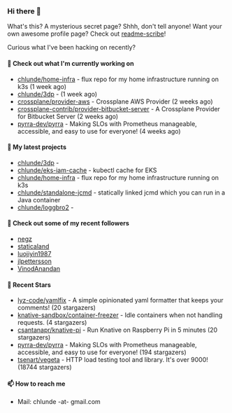 ### Hi there 👋

What's this? A mysterious secret page? Shhh, don't tell anyone!
Want your own awesome profile page? Check out [readme-scribe](https://github.com/muesli/readme-scribe)!

Curious what I've been hacking on recently?

#### 👷 Check out what I'm currently working on

- [chlunde/home-infra](https://github.com/chlunde/home-infra) - flux repo for my home infrastructure running on k3s  (1 week ago)
- [chlunde/3dp](https://github.com/chlunde/3dp) -  (1 week ago)
- [crossplane/provider-aws](https://github.com/crossplane/provider-aws) - Crossplane AWS Provider (2 weeks ago)
- [crossplane-contrib/provider-bitbucket-server](https://github.com/crossplane-contrib/provider-bitbucket-server) - A Crossplane Provider for Bitbucket Server (2 weeks ago)
- [pyrra-dev/pyrra](https://github.com/pyrra-dev/pyrra) - Making SLOs with Prometheus manageable, accessible, and easy to use for everyone! (4 weeks ago)

#### 🌱 My latest projects

- [chlunde/3dp](https://github.com/chlunde/3dp) - 
- [chlunde/eks-iam-cache](https://github.com/chlunde/eks-iam-cache) - kubectl cache for EKS
- [chlunde/home-infra](https://github.com/chlunde/home-infra) - flux repo for my home infrastructure running on k3s 
- [chlunde/standalone-jcmd](https://github.com/chlunde/standalone-jcmd) - statically linked jcmd which you can run in a Java container
- [chlunde/loggbro2](https://github.com/chlunde/loggbro2) - 



#### 👯 Check out some of my recent followers

- [negz](https://github.com/negz)
- [staticaland](https://github.com/staticaland)
- [luojiyin1987](https://github.com/luojiyin1987)
- [jlpettersson](https://github.com/jlpettersson)
- [VinodAnandan](https://github.com/VinodAnandan)

#### 🌟 Recent Stars

- [lyz-code/yamlfix](https://github.com/lyz-code/yamlfix) - A simple opinionated yaml formatter that keeps your comments! (20 stargazers)
- [knative-sandbox/container-freezer](https://github.com/knative-sandbox/container-freezer) - Idle containers when not handling requests. (4 stargazers)
- [csantanapr/knative-pi](https://github.com/csantanapr/knative-pi) - Run Knative on Raspberry Pi in 5 minutes (20 stargazers)
- [pyrra-dev/pyrra](https://github.com/pyrra-dev/pyrra) - Making SLOs with Prometheus manageable, accessible, and easy to use for everyone! (194 stargazers)
- [tsenart/vegeta](https://github.com/tsenart/vegeta) - HTTP load testing tool and library. It&#39;s over 9000! (18744 stargazers)

#### 📫 How to reach me

- Mail: chlunde -at- gmail.com
